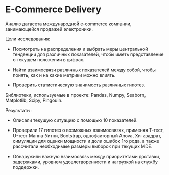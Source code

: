 # E-Commerce Delivery

Анализ датасета международной e-commerce компании, занимающейся продажей электроники.

Цели исследования:

- Посмотреть на распределения и выбрать меры центральной тенденции для различных показателей, чтобы иметь представление о текущем положении в цифрах.

- Найти взаимосвязи различных показателей между собой, чтобы понять, как и на какие метрики можно влиять.
 
- Проверить статистическую значимость различных гипотез.

Библиотеки, используемые в проекте: Pandas, Numpy, Seaborn, Matplotlib, Scipy, Pingouin.

Результаты:

- Описали текущую ситуацию с помощью 10 показателей.

- Проверили 17 гипотез о возможных взаимосвязях, применяя Т-тест, U-тест Манна-Уитни, Bootstrap, однофакторный Anova, Хи-квадрат, симуляции для оценки мощности и доли ошибок 1го рода, а также рассчитали необходимые размеры выборок при текущих MDE.

- Обнаружили важную взаимосвязь между приоритетами доставки, задержками, уровнем удовлетворенности и нагрузкой на службу поддержки.


